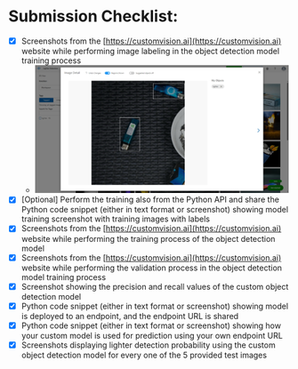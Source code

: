 # Submission Checklist:

- [x] Screenshots from the [https://customvision.ai](https://customvision.ai) website while performing image labeling in
  the object detection model training process
    - ![label-data](screenshots/label-data.png)
- [x] [Optional] Perform the training also from the Python API and share the Python code snippet (either in text format
  or screenshot) showing model training screenshot with training images with labels
- [x] Screenshots from the [https://customvision.ai](https://customvision.ai) website while performing the training
  process of the object detection model
- [x] Screenshots from the [https://customvision.ai](https://customvision.ai) website while performing the validation
  process in the object detection model training process
- [x] Screenshot showing the precision and recall values of the custom object detection model
- [x] Python code snippet (either in text format or screenshot) showing model is deployed to an endpoint, and the
  endpoint URL is shared
- [x] Python code snippet (either in text format or screenshot) showing how your custom model is used for prediction
  using your own endpoint URL
- [x] Screenshots displaying lighter detection probability using the custom object detection model for every one of the
  5 provided test images
